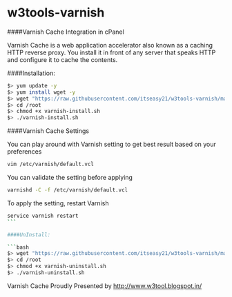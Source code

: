 w3tools-varnish
===============

####Varnish Cache Integration in cPanel

Varnish Cache is a web application accelerator also known as a caching HTTP reverse proxy. You install it in front of any server that speaks HTTP and configure it to cache the contents.

####Installation:

```bash
$> yum update -y
$> yum install wget -y
$> wget "https://raw.githubusercontent.com/itseasy21/w3tools-varnish/master/install.sh" -O /root/varnish-install.sh
$> cd /root
$> chmod +x varnish-install.sh
$> ./varnish-install.sh
``````

####Varnish Cache Settings

You can play around with Varnish setting to get best result based on your preferences
```bash
vim /etc/varnish/default.vcl
```
You can validate the setting before applying
```bash
varnishd -C -f /etc/varnish/default.vcl
```
To apply the setting, restart Varnish
````bash
service varnish restart
```

####UnInstall:

```bash
$> wget "https://raw.githubusercontent.com/itseasy21/w3tools-varnish/master/uninstall.sh" -O /root/varnish-uninstall.sh
$> cd /root
$> chmod +x varnish-uninstall.sh
$> ./varnish-uninstall.sh
``````

Varnish Cache Proudly Presented by http://www.w3tool.blogspot.in/
